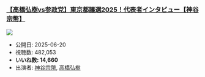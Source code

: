 ### [【高橋弘樹vs参政党】東京都議選2025！代表者インタビュー【神谷宗幣】](https://www.youtube.com/watch?v=u1vR6NcU6ys)
[![](https://img.youtube.com/vi/u1vR6NcU6ys/sddefault.jpg)](https://www.youtube.com/watch?v=u1vR6NcU6ys)
-   公開日: 2025-06-20
-   視聴数: 482,053
-   **いいね数: 14,660**
-   出演者: [神谷宗幣](/rehacq_fan/people/神谷宗幣 "wikilink"), [高橋弘樹](/rehacq_fan/people/高橋弘樹 "wikilink")
